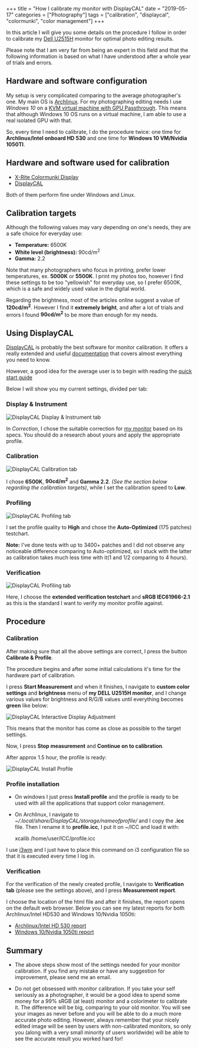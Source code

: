 +++
title = "How I calibrate my monitor with DisplayCAL"
date =  "2019-05-17"
categories = ["Photography"]
tags = ["calibration", "displaycal", "colormunki", "color management"]
+++

In this article I will give you some details on the procedure I follow in order to calibrate my [Dell U2515H](https://www.dell.com/enterprise/p/dell-u2515h-monitor/pd) monitor for optimal photo editing results.

Please note that I am very far from being an expert in this field and that the following information is based on what I have understood after a whole year of trials and errors.

## Hardware and software configuration

My setup is very complicated comparing to the average photographer's one. My main OS is [Archlinux](https://archlinux.org). For my photographing editing needs I use *Windows 10* on a [KVM virtual machine with GPU Passthrough](https://wiki.archlinux.org/index.php/PCI_passthrough_via_OVMF). This means that although Windows 10 OS runs on a virtual machine, I am able to use a real isolated GPU with that.

So, every time I need to calibrate, I do the procedure twice: one time for **Archlinux/Intel onboard HD 530** and one time for **Windows 10 VM/Nvidia 1050TI**.

## Hardware and software used for calibration

- [X-Rite Colormunki Display](https://www.xrite.com/service-support/product-support/calibration-solutions/colormunki-display)
- [DisplayCAL](https://displaycal.net/)

Both of them perform fine under Windows and Linux.

## Calibration targets

Although the following values may vary depending on one's needs, they are a safe choice for everyday use:

- **Temperature:** 6500K
- **White level (brightness):** 90cd/m<sup>2</sup>
- **Gamma:** 2.2

Note that many photographers who focus in printing, prefer lower temperatures, ex. **5000K** or **5500K**. I  print my photos too, however I find these settings to be too "yellowish" for everyday use, so I prefer 6500K, which is a safe and widely used value in the digital world.

Regarding the brightness, most of the articles online suggest a value of **120cd/m<sup>2</sup>**. However I find it **extremely bright**, and after a lot of trials and errors I found **90cd/m<sup>2</sup>** to be more than enough for my needs.

## Using DisplayCAL

[DisplayCAL](https://displaycal.net/) is probably the best software for monitor calibration. It offers a really extended and useful [documentation](https://displaycal.net/#toc) that covers almost everything you need to know.

However, a good idea for the average user is to begin with reading the [quick start guide](https://displaycal.net/#quickstart)

Below I will show you my current settings, divided per tab:

### Display & Instrument

![DisplayCAL Display & Instrument tab](/img/displaycal-1.jpg) 

In *Correction*, I chose the suitable correction for [my monitor](https://www.displayspecifications.com/en/model/06291c) based on its specs. You should do a research about yours and apply the appropriate profile.

### Calibration

![DisplayCAL Calibration tab](/img/displaycal-2.jpg) 

I chose **6500K**, **90cd/m<sup>2</sup>** and **Gamma 2.2**. *(See the section below regarding the calibration targets)*, while I set the calibration speed to **Low**.

### Profiling

![DisplayCAL Profiling tab](/img/displaycal-3.jpg) 


I set the profile quality to **High** and chose the **Auto-Optimized** (175 patches) testchart. 

**Note:** I've done tests with up to 3400+ patches and I did not observe any noticeable difference comparing to Auto-optimized, so I stuck with the latter as calibration takes much less time with it(1 and 1/2 comparing to 4 hours).


### Verification

![DisplayCAL Profiling tab](/img/displaycal-6.jpg) 

Here, I choose the **extended verification testchart** and **sRGB IEC61966-2.1** as this is the standard I want to verify my monitor profile against.

## Procedure

### Calibration

After making sure that all the above settings are correct, I press the button **Calibrate & Profile**. 

The procedure begins and after some initial calculations it's time for the hardware part of calibration.

I press **Start Measurement** and when it finishes, I navigate to **custom color settings** and **brightness** menu of **my DELL U2515H monitor**, and I change various values for brightness and R/G/B values until everything becomes **green** like below:

![DisplayCAL Interactive Display Adjustment](/img/displaycal-4.jpg)

This means that the monitor has come as close as possible to the target settings.

Now, I press **Stop measurement** and **Continue on to calibration**.


After approx 1.5 hour, the profile is ready:

![DisplayCAL Install Profile](/img/displaycal-5.jpg)

### Profile installation

- On windows I just press **Install profile** and the profile is ready to be used with all the applications that support color management.

- On Archlinux, I navigate to *~/.local/share/DisplayCAL/storage/nameofprofile/* and I copy the **.icc** file. Then I rename it to **profile.icc**, I put it on ~/ICC and load it with:

	xcalib /home/user/ICC/profile.icc		

I use [i3wm](https://i3wm.org/) and I just have to place this command on i3 configuration file so that it is executed every time I log in.

### Verification

For the verification of the newly created profile, I navigate to **Verification tab** (please see the settings above), and I press **Measurement report**.

I choose the location of the html file and after it finishes, the report opens on the default web browser. Below you can see my latest reports for both Archlinux/Intel HD530 and Windows 10/Nvidia 1050ti:

- [Archlinux/Intel HD 530 report](/download/displaycal-reports/displaycal-archlinux-intel-hd530.html)
- [Windows 10/Nvidia 1050ti report](/download/displaycal-reports/displaycal-windows10-nvidia1050ti.html)


## Summary

- The above steps show most of the settings needed for your monitor calibration. If you find any mistake or have any suggestion for improvement, please send me an email.

- Do not get obsessed with monitor calibration. If you take your self seriously as a photographer, it would be a good idea to spend some money for a 99% sRGB (at least) monitor and a colorimeter to calibrate it. The difference will be big, comparing to your old monitor. You will see your images as never before and you will be able to do a much more accurate photo editing. However, always remember that your nicely edited image will be seen by users with non-calibrated monitors, so only you (along with a very small minority of users worldwide) will be able to see the accurate result you worked hard for!

